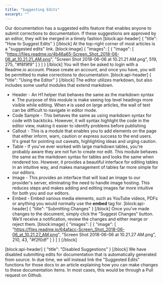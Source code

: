 ```yaml
---
title: "Suggesting Edits"
excerpt: ""
---
```

Our documentation has a suggested edits feature that enables anyone to submit corrections to documentation. If these suggestions are approved by an editor, they will be merged in a timely fashion
[block:api-header]
{
  "title": "How to Suggest Edits"
}
[/block]
At the top-right corner of most articles is a "suggested edits" link. 
[block:image]
{
  "images": [
    {
      "image": [
        "https://files.readme.io/4b46a65-Screen_Shot_2018-06-06_at_10.21.21_AM.png",
        "Screen Shot 2018-06-06 at 10.21.21 AM.png",
        519,
        275,
        "#f8f9f9"
      ]
    }
  ]
}
[/block]
You will then be asked to login with a Readme.io account. Please create an account, and once you have, you will be permitted to make corrections to documentation. 
[block:api-header]
{
  "title": "Using the Editor"
}
[/block]
The editor utilizes markdown, but also includes some useful modules that extend markdown. 

* Header - An H1 helper that behaves the same as the markdown syntax `#`. The purpose of this module is make seeing top level headings more visible while editing. When `#` is used on large articles, the wall of text can be difficult to navigate in editor mode.
* Code Sample - This behaves the same as using markdown syntax for code with backticks. However, it will syntax highlight the code in the editor view, making it easier to identify problems before publishing
* Callout - This is a module that enables you to add elements on the page that either inform, warn, caution or express success to the end users. It's great for pointing out caveats, highlighting ideas and urging caution. 
* Table - If you've ever worked with large markdown tables, you're probably aware they are not fun to create nor edit. This module behaves the same as the markdown syntax for tables and looks the same when rendered too. However, it provides a beautiful interface for editing tables in an intuitive way, and makes management of tables far more simple for our editors. 
* Image - This provides an interface that will load an image to our provider's server, eliminating the need to handle image hosting. This reduces steps and makes adding and editing images far more intuitive for both you and our editors.
* Embed - Embed various media elements, such as YouTube videos, PDFs or anything you would normally use the **embed** tag for.
[block:api-header]
{
  "title": "Submitting Changes"
}
[/block]
Once you've made changes to the document, simply click the "Suggest Changes" button. We'll receive a notification, review the changes and either merge or reject them. 
[block:image]
{
  "images": [
    {
      "image": [
        "https://files.readme.io/64afacc-Screen_Shot_2018-06-06_at_10.21.27_AM.png",
        "Screen Shot 2018-06-06 at 10.21.27 AM.png",
        210,
        43,
        "#f2f0df"
      ]
    }
  ]
}
[/block]

[block:api-header]
{
  "title": "Disabled Suggestions"
}
[/block]
We have disabled submitting edits for documentation that is automatically generated from source. In due time, we will instead link the "Suggested Edits" functions for those docs to an article explaining how you can make changes to these documentation items. In most cases, this would be through a Pull request on Github.